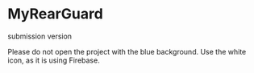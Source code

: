 # MyRearGuard
submission version

Please do not open the project with the blue background. Use the white icon, as it is using Firebase.

